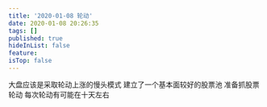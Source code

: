 ```yaml
---
title: '2020-01-08 轮动'
date: 2020-01-08 20:26:35
tags: []
published: true
hideInList: false
feature: 
isTop: false
---
```

大盘应该是采取轮动上涨的慢头模式
建立了一个基本面较好的股票池
准备抓股票轮动
每次轮动有可能在十天左右
<!-- more -->
